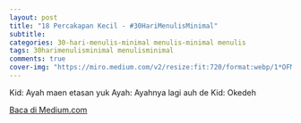 ```yaml
---
layout: post
title: "18 Percakapan Kecil - #30HariMenulisMinimal"
subtitle:
categories: 30-hari-menulis-minimal menulis-minimal menulis
tags: 30harimenulisminimal menulisminimal
comments: true
cover-img: "https://miro.medium.com/v2/resize:fit:720/format:webp/1*OFMi2s-5108fSbCCJuq4bQ.jpeg"
---
```


Kid: Ayah maen etasan yuk
Ayah: Ayahnya lagi auh de
Kid: Okedeh

[Baca di Medium.com](https://link.medium.com/RcI9jiTeRyb)